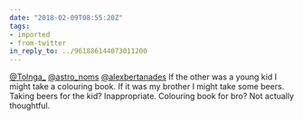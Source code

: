 ```yaml
---
date: "2018-02-09T08:55:20Z"
tags:
- imported
- from-twitter
in_reply_to: ../961886144073011200
---
```

[@Tolnga_](https://twitter.com/Tolnga_) [@astro_noms](https://twitter.com/astro_noms) [@alexbertanades](https://twitter.com/alexbertanades) If the other was a young kid I might take a colouring book. If it was my brother I might take some beers. Taking beers for the kid? Inappropriate. Colouring book for bro? Not actually thoughtful.
